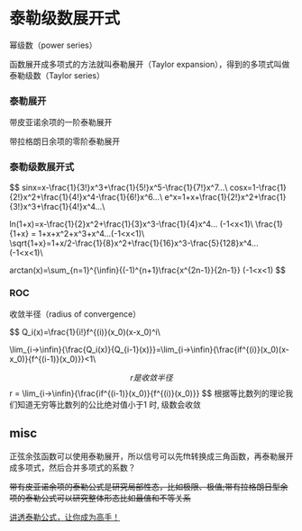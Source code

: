 # 泰勒级数展开式




幂级数（power series）

函数展开成多项式的方法就叫泰勒展开（Taylor expansion），得到的多项式叫做泰勒级数（Taylor series）

### 泰勒展开
带皮亚诺余项的一阶泰勒展开

带拉格朗日余项的零阶泰勒展开  

### 泰勒级数展开式
$$
sinx=x-\frac{1}{3!}x^3+\frac{1}{5!}x^5-\frac{1}{7!}x^7...\\
cosx=1-\frac{1}{2!}x^2+\frac{1}{4!}x^4-\frac{1}{6!}x^6...\\
e^x=1+x+\frac{1}{2!}x^2+\frac{1}{3!}x^3+\frac{1}{4!}x^4...\\

ln(1+x)=x-\frac{1}{2}x^2+\frac{1}{3}x^3-\frac{1}{4}x^4... (-1<x<1)\\
\frac{1}{1+x} = 1+x+x^2+x^3+x^4...(-1<x<1)\\\
\sqrt{1+x}=1+x/2-\frac{1}{8}x^2+\frac{1}{16}x^3-\frac{5}{128}x^4... (-1<x<1)\\


arctan(x)=\sum_{n=1}^{\infin}{(-1)^{n+1}\frac{x^{2n-1}}{2n-1}} (-1<x<1)
$$


### ROC

收敛半径（radius of convergence）


$$
Q_i(x)=\frac{1}{i!}f^{(i)}(x_0)(x-x_0)^i\\

\lim_{i->\infin}{\frac{Q_i(x)}{Q_{i-1}(x)}}=\lim_{i->\infin}{\frac{if^{(i)}(x_0)(x-x_0)}{f^{(i-1)}(x_0)}}<1\\

$$
r是收敛半径
$$
r = \lim_{i->\infin}{\frac{if^{(i-1)}(x_0)}{f^{(i)}(x_0)}}
$$
根据等比数列的理论我们知道无穷等比数列的公比绝对值小于1 时,  级数会收敛





## misc


正弦余弦函数可以使用泰勒展开，所以信号可以先fft转换成三角函数，再泰勒展开成多项式，然后合并多项式的系数？

  


~~带有皮亚诺余项的泰勒公式是研究局部性态，比如极限、极值;带有拉格朗日型余项的泰勒公式可以研究整体形态比如最值和不等关系~~

[讲透泰勒公式，让你成为高手！](https://zhuanlan.zhihu.com/p/508226290)



